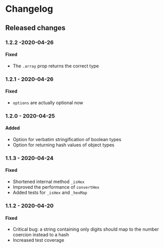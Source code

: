 # Changelog

## Released changes

### 1.2.2 -2020-04-26

#### Fixed

- The `.array` prop returns the correct type

### 1.2.1 - 2020-04-26

#### Fixed

- `options` are actually optional now

### 1.2.0 - 2020-04-25

#### Added

- Option for verbatim stringification of boolean types
- Option for returning hash values of object types

### 1.1.3 - 2020-04-24

#### Fixed

- Shortened internal method `_isHex`
- Improved the performance of `convertHex`
- Added tests for `_isHex` and `_hexMap`

### 1.1.2 - 2020-04-20

#### Fixed

- Critical bug: a string containing only digits should map to the number coercion instead to a hash
- Increased test coverage
